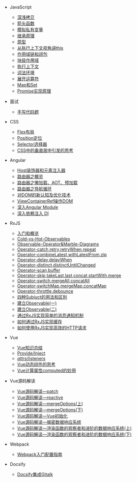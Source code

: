 - JavaScript
    - [深浅拷贝](JS/JS：深浅拷贝.md)
    - [箭头函数](JS/JS：箭头函数.md)
    - [模拟私有变量](JS/JS：JavaScript中有可能模拟出私有变量吗？.md)
    - [继承原理](JS/JS：深入JavaScript继承原理.md)
    - [原型](JS/JS：JavaScript原型.md)
    - [从执行上下文视角讲this](JS/JS：从执行上下文视角讲this.md)
    - [作用域链和闭包](JS/JS：作用域链和闭包，代码出现相同的变量，JS引擎如何选择.md)
    - [块级作用域](JS/JS：块级作用域，var缺陷以及为什么引入let、const.md)
    - [执行上下文](JS/JS：深入理解JavaScript-执行上下文.md)
    - [词法环境](JS/JS：深入理解JavaScript-词法环境.md)
    - [展开运算符](JS/JS：展开运算符.md)
    - [Map和Set](JS/JS：Map和Set.md)
    - [Promise实现原理](JS/JS：Promise实现原理.md)

- 面试
    - [手写代码题](面试/手写代码题.md)

- CSS
    - [Flex布局](CSS/CSS：Flex布局.md)
    - [Position定位](CSS/CSS：定位.md)
    - [Selector选择器](CSS/CSS：选择器.md)
    - [CSS中的垂直居中引发的思考](CSS/垂直居中引发的思考.md)

- Angular
    - [Host装饰器和元素注入器](Angular/Angular：@Host装饰器和元素注入器.md)
    - [路由器之概览](Angular/Angular：Angular路由器之概览.md)
    - [路由器之懒加载、AOT、预加载](Angular/Angular：Angular路由器之懒加载、AOT、及预加载.md)
    - [路由器之导航循环](Angular/Angular：Angular路由器之理解路由器导航循环.md)
    - [对DOM的新认知及优化技术](Angular/Angular：对于DOM的新认知及优化技术.md)
    - [ViewContainerRef操作DOM](Angular/Angular：使用ViewContainerRef技术操作DOM.md)
    - [深入Angular Module](Angular/Angular：深入理解Angular-Modules.md)
    - [深入依赖注入 DI](Angular/Angular：深入理解依赖注入(DI).md)

- RxJS
    - [入门和概览](RxJS/RXJS：入门和概览.md)
    - [Cold-vs-Hot-Observables](RxJS/RxJS：Cold-vs-Hot-Observables.md)
    - [Observable-Operator&Marble-Diagrams](RxJS/RxJS：Observable-Operator&Marble-Diagrams.md)
    - [Operator-catch,retry,retryWhen,repeat](RxJS/RxJS：Operator-catch,retry,retryWhen,repeat.md)
    - [Operator-combineLatest,withLatestFrom,zip](RxJS/RxJS：Operator-combineLatest,withLatestFrom,zip.md)
    - [Operator-delay,delayWhen](RxJS/RxJS：Operator-delay,delayWhen.md)
    - [Operator-distinct,distinctUntilChanged](RxJS/RxJS：Operator-distinct,distinctUntilChanged.md)
    - [Operator-scan,buffer](RxJS/RxJS：Operator-scan,buffer.md)
    - [Operator-skip,takeLast,last,concat,startWith,merge](RxJS/RxJS：Operator-skip,takeLast,last,concat,startWith,merge.md)
    - [Operator-switch,mergeAll,concatAll](RxJS/RxJS：Operator-switch,mergeAll,concatAll.md)
    - [Operator-switchMap,mergeMap,concatMap](RxJS/RxJS：Operator-switchMap,mergeMap,concatMap.md)
    - [Operator-throttle,debounce](RxJS/RxJS：Operator-throttle,debounce.md)
    - [四种Subjuct的用法和区别](RxJS/RxJS：四种Subjuct的用法和区别.md)
    - [建立Observable(一)](RxJS/RxJS：建立Observable(一).md)
    - [建立Observable(二)](RxJS/RxJS：建立Observable(二).md)
    - [通过RxJS实现简单的消息通知机制](RxJS/RxJS：通过RxJS实现简单的消息通知机制.md)
    - [如何通过RxJS实现缓存](RxJS/RxJS：如何通过RxJS实现缓存.md)
    - [如何使用RxJS实现高效的HTTP请求](RxJS/RxJS：如何使用RxJS实现高效的HTTP请求.md)
  
- Vue
    - [Vue知识总结](Vue/Vue笔记.md)
    - [Provide/Inject](Vue/Provide%3AInject.md)
    - [$attrs/$listeners](Vue/%24attrs%3A%24listeners.md)
    - [Vue动态组件<component>的思考](Vue/Vue%E5%8A%A8%E6%80%81%E7%BB%84%E4%BB%B6%3Ccomponent%3E%E7%9A%84%E6%80%9D%E8%80%83.md)
    - [Vue计算属性computed的妙用](Vue/Vue%E8%AE%A1%E7%AE%97%E5%B1%9E%E6%80%A7computed%E7%9A%84%E5%A6%99%E7%94%A8.md)

- Vue源码解读
    - [Vue源码解读—patch](Vue源码解读/Vue源码解读—patch.md)
    - [Vue源码解读—reactive](Vue源码解读/Vue源码解读—reactive.md)
    - [Vue源码解读—mergeOptions(上)](Vue源码解读/Vue源码解读—mergeOptions(上).md)
    - [Vue源码解读—mergeOptions(下)](Vue源码解读/Vue源码解读—mergeOptions(下).md)
    - [Vue源码解读—Vue初始化](Vue源码解读/Vue源码解读—Vue初始化.md)
    - [Vue源码解读—揭密数据响应系统](Vue源码解读/Vue源码解读—揭密数据响应系统.md)
    - [Vue源码解读—渲染函数的观察者和进阶的数据响应系统(上)](Vue源码解读/Vue源码解读—渲染函数的观察者和进阶的数据响应系统(上).md)
    - [Vue源码解读—渲染函数的观察者和进阶的数据响应系统(下)](Vue源码解读/Vue源码解读—渲染函数的观察者和进阶的数据响应系统(下).md)

- Webpack
    - [Webpack入门配置指南](Webpack/Webpack入门配置指南.md)

- Docsify
    - [Docsify集成Gitalk](Docsify/Docsify集成Gitalk.md)